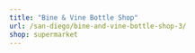 ```yaml
---
title: "Bine & Vine Bottle Shop"
url: /san-diego/bine-and-vine-bottle-shop-3/
shop: supermarket
---
```

